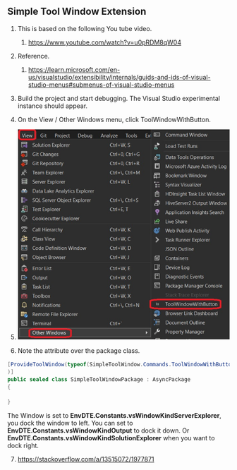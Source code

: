 
## Simple Tool Window Extension

1. This is based on the following You tube video.
   1. https://www.youtube.com/watch?v=u0pRDM8qW04

2. Reference.
   1. https://learn.microsoft.com/en-us/visualstudio/extensibility/internals/guids-and-ids-of-visual-studio-menus#submenus-of-visual-studio-menus

3. Build the project and start debugging. The Visual Studio experimental instance should appear.
   
4. On the View / Other Windows menu, click ToolWindowWithButton.

5. ![Simple Tool Window](./images/50_50SimpleToolWindow.jpg)

6. Note the attribute over the package class.

```cs
[ProvideToolWindow(typeof(SimpleToolWindow.Commands.ToolWindowWithButton), Orientation = ToolWindowOrientation.Left, Style = VsDockStyle.Tabbed, Window = EnvDTE.Constants.vsWindowKindServerExplorer
)]
public sealed class SimpleToolWindowPackage : AsyncPackage
{

}
```
The Window is set to **EnvDTE.Constants.vsWindowKindServerExplorer**, you dock the window to left. You can set to **EnvDTE.Constants.vsWindowKindOutput** to dock it down. Or **EnvDTE.Constants.vsWindowKindSolutionExplorer** when you want to dock right.

7. https://stackoverflow.com/a/13515072/1977871



